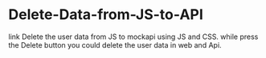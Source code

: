 # Delete-Data-from-JS-to-API
link
Delete the user data from JS to mockapi  using JS and CSS. while press the Delete button you could delete the user data in web and Api. 
